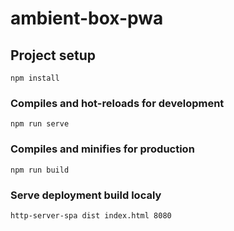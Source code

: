 # ambient-box-pwa

## Project setup
```
npm install
```

### Compiles and hot-reloads for development
```
npm run serve
```

### Compiles and minifies for production
```
npm run build
```

### Serve deployment build localy
```
http-server-spa dist index.html 8080
```
